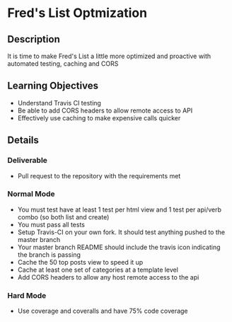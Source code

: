 # Fred's List Optmization

## Description
It is time to make Fred's List a little more optimized and proactive with automated testing, caching and CORS

## Learning Objectives
* Understand Travis CI testing
* Be able to add CORS headers to allow remote access to API
* Effectively use caching to make expensive calls quicker

## Details

### Deliverable
* Pull request to the repository with the requirements met

### Normal Mode
* You must test have at least 1 test per html view and 1 test per api/verb combo (so both list and create)
* You must pass all tests
* Setup Travis-CI on your own fork.  It should test anything pushed to the master branch
* Your master branch README should include the travis icon indicating the branch is passing
* Cache the 50 top posts view to speed it up
* Cache at least one set of categories at a template level
* Add CORS headers to allow any host remote access to the api

### Hard Mode
* Use coverage and coveralls and have 75% code coverage
